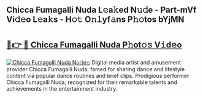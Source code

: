## Chicca Fumagalli Nuda L𝚎a𝚔ed N𝚞𝚍e - Part-mVf Vi𝚍𝚎o L𝚎a𝚔s - H𝚘𝚝 O𝚗𝚕yf𝚊ns P𝚑𝚘tos bYjMN

# <h2><a href="http://kf71i8l.oniu.top/?m=Chicca+Fumagalli+Nuda">🔗👉 🔴 Chicca Fumagalli Nuda P𝚑ot𝚘𝚜 V𝚒d𝚎o</a></h2>

[![Chicca Fumagalli Nuda Nu𝚍e𝚜](https://i.imgur.com/0qMVB7G.gif)](http://kf71i8l.oniu.top/?m=Chicca+Fumagalli+Nuda)
Digital media artist and amusement provider Chicca Fumagalli Nuda, famed for sharing dance and lifestyle content via popular dance routines and brief clips. Prodigious performer Chicca Fumagalli Nuda, recognized for their remarkable talents and achievements in the entertainment industry.  
